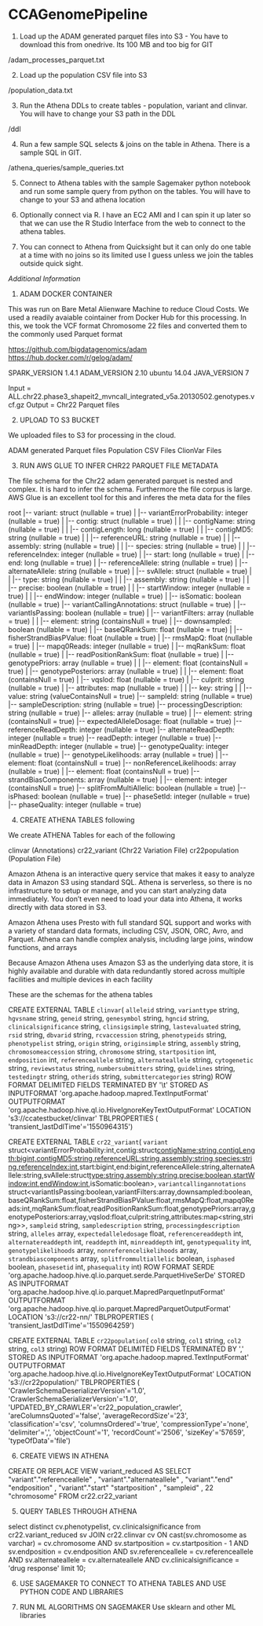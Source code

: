# CCAGenomePipeline

1) Load up the ADAM generated parquet files into S3 - You have to download this from onedrive. Its 100 MB and too big for GIT

/adam_processes_parquet.txt

2) Load up the population CSV file into S3

/population_data.txt

3) Run the Athena DDLs to create tables - population, variant and clinvar. You will have to change your S3 path in the DDL

/ddl

4) Run a few sample SQL selects & joins on the table in Athena. There is a sample SQL in GIT.

/athena_queries/sample_queries.txt

5) Connect to Athena tables with the sample Sagemaker python notebook and run some sample query from python on the tables. You will have to change to your S3 and athena location



6) Optionally connect via R. I have an EC2 AMI and I can spin it up later so that we can use the R Studio Interface from the web to connect to the athena tables.

7)  You can connect to Athena from Quicksight but it can only do one table at a time with no joins so its limited use I guess unless we join the tables outside quick sight.



*Additional Information*


1. ADAM DOCKER CONTAINER

This was run on Bare Metal Alienware Machine to reduce Cloud Costs. We used a readily avaiable cointainer from Docker Hub for this processing. 
In this, we took the VCF format Chromosome 22 files and converted them to the commonly used Parquet format

https://github.com/bigdatagenomics/adam
https://hub.docker.com/r/gelog/adam/

SPARK_VERSION 1.4.1
ADAM_VERSION 2.10 
ubuntu 14.04
JAVA_VERSION 7

Input = ALL.chr22.phase3_shapeit2_mvncall_integrated_v5a.20130502.genotypes.vcf.gz
Output = Chr22 Parquet files

2. UPLOAD TO S3 BUCKET

We uploaded files to S3 for processing in the cloud.

ADAM generated Parquet files
Population CSV Files
ClionVar Files 

3. RUN AWS GLUE TO INFER CHR22 PARQUET FILE METADATA

The file schema for the Chr22 adam generated parquet is nested and complex. It is hard to infer the schema. Furthermore the file corpus is large.
AWS Glue is an excellent tool for this and inferes the meta data for the files

root
 |-- variant: struct (nullable = true)
 |    |-- variantErrorProbability: integer (nullable = true)
 |    |-- contig: struct (nullable = true)
 |    |    |-- contigName: string (nullable = true)
 |    |    |-- contigLength: long (nullable = true)
 |    |    |-- contigMD5: string (nullable = true)
 |    |    |-- referenceURL: string (nullable = true)
 |    |    |-- assembly: string (nullable = true)
 |    |    |-- species: string (nullable = true)
 |    |    |-- referenceIndex: integer (nullable = true)
 |    |-- start: long (nullable = true)
 |    |-- end: long (nullable = true)
 |    |-- referenceAllele: string (nullable = true)
 |    |-- alternateAllele: string (nullable = true)
 |    |-- svAllele: struct (nullable = true)
 |    |    |-- type: string (nullable = true)
 |    |    |-- assembly: string (nullable = true)
 |    |    |-- precise: boolean (nullable = true)
 |    |    |-- startWindow: integer (nullable = true)
 |    |    |-- endWindow: integer (nullable = true)
 |    |-- isSomatic: boolean (nullable = true)
 |-- variantCallingAnnotations: struct (nullable = true)
 |    |-- variantIsPassing: boolean (nullable = true)
 |    |-- variantFilters: array (nullable = true)
 |    |    |-- element: string (containsNull = true)
 |    |-- downsampled: boolean (nullable = true)
 |    |-- baseQRankSum: float (nullable = true)
 |    |-- fisherStrandBiasPValue: float (nullable = true)
 |    |-- rmsMapQ: float (nullable = true)
 |    |-- mapq0Reads: integer (nullable = true)
 |    |-- mqRankSum: float (nullable = true)
 |    |-- readPositionRankSum: float (nullable = true)
 |    |-- genotypePriors: array (nullable = true)
 |    |    |-- element: float (containsNull = true)
 |    |-- genotypePosteriors: array (nullable = true)
 |    |    |-- element: float (containsNull = true)
 |    |-- vqslod: float (nullable = true)
 |    |-- culprit: string (nullable = true)
 |    |-- attributes: map (nullable = true)
 |    |    |-- key: string
 |    |    |-- value: string (valueContainsNull = true)
 |-- sampleId: string (nullable = true)
 |-- sampleDescription: string (nullable = true)
 |-- processingDescription: string (nullable = true)
 |-- alleles: array (nullable = true)
 |    |-- element: string (containsNull = true)
 |-- expectedAlleleDosage: float (nullable = true)
 |-- referenceReadDepth: integer (nullable = true)
 |-- alternateReadDepth: integer (nullable = true)
 |-- readDepth: integer (nullable = true)
 |-- minReadDepth: integer (nullable = true)
 |-- genotypeQuality: integer (nullable = true)
 |-- genotypeLikelihoods: array (nullable = true)
 |    |-- element: float (containsNull = true)
 |-- nonReferenceLikelihoods: array (nullable = true)
 |    |-- element: float (containsNull = true)
 |-- strandBiasComponents: array (nullable = true)
 |    |-- element: integer (containsNull = true)
 |-- splitFromMultiAllelic: boolean (nullable = true)
 |-- isPhased: boolean (nullable = true)
 |-- phaseSetId: integer (nullable = true)
 |-- phaseQuality: integer (nullable = true)


4. CREATE ATHENA TABLES following

We create ATHENA Tables for each of the following

clinvar (Annotations)
cr22_variant (Chr22 Variation File)
cr22population (Population File)

Amazon Athena is an interactive query service that makes it easy to analyze data in Amazon S3 using standard SQL. Athena is serverless, so there is no infrastructure to setup or manage, and you can start analyzing data immediately. You don’t even need to load your data into Athena, it works directly with data stored in S3.

Amazon Athena uses Presto with full standard SQL support and works with a variety of standard data formats, including CSV, JSON, ORC, Avro, and Parquet. Athena can handle complex analysis, including large joins, window functions, and arrays

Because Amazon Athena uses Amazon S3 as the underlying data store, it is highly available and durable with data redundantly stored across multiple facilities and multiple devices in each facility

These are the schemas for the athena tables

CREATE EXTERNAL TABLE `clinvar`(
  `alleleid` string, 
  `varianttype` string, 
  `hgvsname` string, 
  `geneid` string, 
  `genesymbol` string, 
  `hgncid` string, 
  `clinicalsignificance` string, 
  `clinsigsimple` string, 
  `lastevaluated` string, 
  `rsid` string, 
  `dbvarid` string, 
  `rcvaccession` string, 
  `phenotypeids` string, 
  `phenotypelist` string, 
  `origin` string, 
  `originsimple` string, 
  `assembly` string, 
  `chromosomeaccession` string, 
  `chromosome` string, 
  `startposition` int, 
  `endposition` int, 
  `referenceallele` string, 
  `alternateallele` string, 
  `cytogenetic` string, 
  `reviewstatus` string, 
  `numbersubmitters` string, 
  `guidelines` string, 
  `testedingtr` string, 
  `otherids` string, 
  `submittercategories` string)
ROW FORMAT DELIMITED 
  FIELDS TERMINATED BY '\t' 
STORED AS INPUTFORMAT 
  'org.apache.hadoop.mapred.TextInputFormat' 
OUTPUTFORMAT 
  'org.apache.hadoop.hive.ql.io.HiveIgnoreKeyTextOutputFormat'
LOCATION
  's3://ccatestbucket/clinvar'
TBLPROPERTIES (
  'transient_lastDdlTime'='1550964315')


CREATE EXTERNAL TABLE `cr22_variant`(
  `variant` struct<variantErrorProbability:int,contig:struct<contigName:string,contigLength:bigint,contigMD5:string,referenceURL:string,assembly:string,species:string,referenceIndex:int>,start:bigint,end:bigint,referenceAllele:string,alternateAllele:string,svAllele:struct<type:string,assembly:string,precise:boolean,startWindow:int,endWindow:int>,isSomatic:boolean>, 
  `variantcallingannotations` struct<variantIsPassing:boolean,variantFilters:array<string>,downsampled:boolean,baseQRankSum:float,fisherStrandBiasPValue:float,rmsMapQ:float,mapq0Reads:int,mqRankSum:float,readPositionRankSum:float,genotypePriors:array<float>,genotypePosteriors:array<float>,vqslod:float,culprit:string,attributes:map<string,string>>, 
  `sampleid` string, 
  `sampledescription` string, 
  `processingdescription` string, 
  `alleles` array<string>, 
  `expectedalleledosage` float, 
  `referencereaddepth` int, 
  `alternatereaddepth` int, 
  `readdepth` int, 
  `minreaddepth` int, 
  `genotypequality` int, 
  `genotypelikelihoods` array<float>, 
  `nonreferencelikelihoods` array<float>, 
  `strandbiascomponents` array<int>, 
  `splitfrommultiallelic` boolean, 
  `isphased` boolean, 
  `phasesetid` int, 
  `phasequality` int)
ROW FORMAT SERDE 
  'org.apache.hadoop.hive.ql.io.parquet.serde.ParquetHiveSerDe' 
STORED AS INPUTFORMAT 
  'org.apache.hadoop.hive.ql.io.parquet.MapredParquetInputFormat' 
OUTPUTFORMAT 
  'org.apache.hadoop.hive.ql.io.parquet.MapredParquetOutputFormat'
LOCATION
  's3://cr22-nn/'
TBLPROPERTIES (
  'transient_lastDdlTime'='1550964259')


CREATE EXTERNAL TABLE `cr22population`(
  `col0` string, 
  `col1` string, 
  `col2` string, 
  `col3` string)
ROW FORMAT DELIMITED 
  FIELDS TERMINATED BY ',' 
STORED AS INPUTFORMAT 
  'org.apache.hadoop.mapred.TextInputFormat' 
OUTPUTFORMAT 
  'org.apache.hadoop.hive.ql.io.HiveIgnoreKeyTextOutputFormat'
LOCATION
  's3://cr22population/'
TBLPROPERTIES (
  'CrawlerSchemaDeserializerVersion'='1.0', 
  'CrawlerSchemaSerializerVersion'='1.0', 
  'UPDATED_BY_CRAWLER'='cr22_population_crawler', 
  'areColumnsQuoted'='false', 
  'averageRecordSize'='23', 
  'classification'='csv', 
  'columnsOrdered'='true', 
  'compressionType'='none', 
  'delimiter'=',', 
  'objectCount'='1', 
  'recordCount'='2506', 
  'sizeKey'='57659', 
  'typeOfData'='file')

6. CREATE VIEWS IN ATHENA 

CREATE OR REPLACE VIEW variant_reduced AS 
SELECT
  "variant"."referenceallele"
, "variant"."alternateallele"
, "variant"."end" "endposition"
, "variant"."start" "startposition"
, "sampleid"
, 22 "chromosome"
FROM
  cr22.cr22_variant

5. QUERY TABLES THROUGH ATHENA

select distinct cv.phenotypelist, cv.clinicalsignificance from  
cr22.variant_reduced sv
JOIN cr22.clinvar cv
ON cast(sv.chromosome as varchar) = cv.chromosome
    AND sv.startposition = cv.startposition - 1
    AND sv.endposition = cv.endposition
    AND sv.referenceallele = cv.referenceallele
    AND sv.alternateallele = cv.alternateallele
    AND cv.clinicalsignificance = 'drug response'
limit 10;

6. USE SAGEMAKER TO CONNECT TO ATHENA TABLES AND USE PYTHON CODE AND LIBRARIES

7. RUN ML ALGORITHMS ON SAGEMAKER
Use sklearn and other ML libraries
